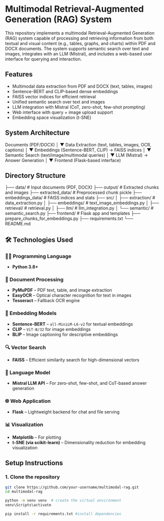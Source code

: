 # Multimodal Retrieval-Augmented Generation (RAG) System

This repository implements a multimodal Retrieval-Augmented Generation (RAG) system capable of processing and retrieving information from both textual and visual content (e.g., tables, graphs, and charts) within PDF and DOCX documents. The system supports semantic search over text and images, integrates with an LLM (Mistral), and includes a web-based user interface for querying and interaction.

## Features

- Multimodal data extraction from PDF and DOCX (text, tables, images)
- Sentence-BERT and CLIP-based dense embeddings
- FAISS vector indices for efficient retrieval
- Unified semantic search over text and images
- LLM integration with Mistral (CoT, zero-shot, few-shot prompting)
- Web interface with query + image upload support
- Embedding space visualization (t-SNE)

## System Architecture

Documents (PDF/DOCX)
│
▼
Data Extraction (text, tables, images, OCR, captions)
│
▼
Embeddings (Sentence-BERT, CLIP) → FAISS indices
│
▼
Semantic Search (text/image/multimodal queries)
│
▼
LLM (Mistral) → Answer Generation
│
▼
Frontend (Flask-based interface)


## Directory Structure

├── data/ # Input documents (PDF, DOCX)
├── output/ # Extracted chunks and images
├── extracted_data/ # Preprocessed chunk pickle
├── embeddings_data/ # FAISS indices and stats
├── src/
│ ├── extraction/ # data_extraction.py
│ ├── embeddings/ # text_image_embeddings.py
│ ├── retrieval/ # retrieval.py
│ ├── llm/ # llm_integration.py
│ └── semantic/ # semantic_search.py
├── frontend/ # Flask app and templates
├── prepare_chunks_for_embeddings.py
├── requirements.txt
└── README.md


## 🛠️ Technologies Used

### 🧑‍💻 Programming Language
- **Python 3.8+**

### 📄 Document Processing
- **PyMuPDF** – PDF text, table, and image extraction
- **EasyOCR** – Optical character recognition for text in images
- **Tesseract** – Fallback OCR engine

### 🧠 Embedding Models
- **Sentence-BERT** – `all-MiniLM-L6-v2` for textual embeddings
- **CLIP** – `ViT-B/32` for image embeddings
- **BLIP** – Image captioning for descriptive embeddings

### 🔍 Vector Search
- **FAISS** – Efficient similarity search for high-dimensional vectors

### 🤖 Language Model
- **Mistral LLM API** – For zero-shot, few-shot, and CoT-based answer generation

### 🌐 Web Application
- **Flask** – Lightweight backend for chat and file serving

### 📊 Visualization
- **Matplotlib** – For plotting
- **t-SNE (via scikit-learn)** – Dimensionality reduction for embedding visualization


## Setup Instructions

### 1. Clone the repository


```bash
git clone https://github.com/your-username/multimodal-rag.git
cd multimodal-rag

python -m venv venv  # create the virtual environment
venv\Scripts\activate

pip install -r requirements.txt #install dependencies

```